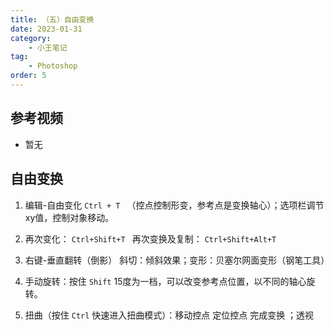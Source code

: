 ```yaml
---
title: （五）自由变换
date: 2023-01-31
category:
    - 小王笔记
tag: 
    - Photoshop
order: 5
---
```


## 参考视频
- 暂无


## 自由变换
1. 编辑-自由变化 `Ctrl + T ` （控点控制形变，参考点是变换轴心）；选项栏调节xy值，控制对象移动。

2. 再次变化： `Ctrl+Shift+T ` 再次变换及复制： `Ctrl+Shift+Alt+T`

3. 右键-垂直翻转（倒影） 斜切：倾斜效果；变形：贝塞尔网面变形（钢笔工具）

4. 手动旋转：按住 `Shift` 15度为一档，可以改变参考点位置，以不同的轴心旋转。

5. 扭曲（按住 `Ctrl` 快速进入扭曲模式）：移动控点 定位控点 完成变换 ；透视